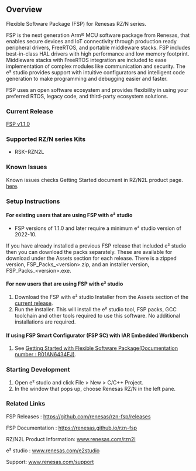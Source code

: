 ## Overview

Flexible Software Package (FSP) for Renesas RZ/N series.

FSP is the next generation Arm® MCU software package from Renesas, that enables secure devices and IoT connectivity through production ready peripheral drivers, FreeRTOS, and portable middleware stacks.
FSP includes best-in-class HAL drivers with high performance and low memory footprint. Middleware stacks with FreeRTOS integration are included to ease implementation of complex modules like communication and security.
The e² studio provides support with intuitive configurators and intelligent code generation to make programming and debugging easier and faster.

FSP uses an open software ecosystem and provides flexibility in using your preferred RTOS, legacy code, and third-party ecosystem solutions.

### Current Release

[FSP v1.1.0](https://github.com/renesas/rzn-fsp/releases/tag/v1.1.0)

### Supported RZ/N series Kits

- RSK+RZN2L

### Known Issues

Known issues checks Getting Started document in RZ/N2L product page. [here](https://www.renesas.com/rzn2l).

### Setup Instructions

#### For existing users that are using FSP with e² studio

- FSP versions of 1.1.0 and later require a minimum e² studio version of 2022-10.

If you have already installed a previous FSP release that included e² studio then you can download the packs separately. These are available for download under the Assets section for each release. There is a zipped version, FSP_Packs_\<version\>.zip, and an installer version, FSP_Packs_\<version\>.exe.

#### For new users that are using FSP with e² studio

1.	Download the FSP with e² studio Installer from the Assets section of the [current release](https://github.com/renesas/rzn-fsp/releases/tag/v1.1.0).
2.	Run the installer. This will install the e² studio tool, FSP packs, GCC toolchain and other tools required to use this software. No additional installations are required.

#### If using FSP Smart Configurator (FSP SC) with IAR Embedded Workbench ####

1.  See [Getting Started with Flexible Software Package(Documentation number : R01AN6434EJ)](https://www.renesas.com/rzn2l).

### Starting Development

1. Open e² studio and click File > New > C/C++ Project.
2. In the window that pops up, choose Renesas RZ/N in the left pane.

### Related Links

FSP Releases :  https://github.com/renesas/rzn-fsp/releases

FSP Documentation : https://renesas.github.io/rzn-fsp

RZ/N2L Product Information: www.renesas.com/rzn2l

e² studio : www.renesas.com/e2studio

Support: www.renesas.com/support
